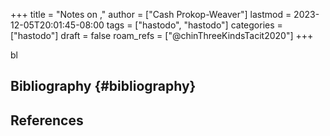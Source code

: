 +++
title = "Notes on ,"
author = ["Cash Prokop-Weaver"]
lastmod = 2023-12-05T20:01:45-08:00
tags = ["hastodo", "hastodo"]
categories = ["hastodo"]
draft = false
roam_refs = ["@chinThreeKindsTacit2020"]
+++

bl


## Bibliography {#bibliography}

## References

<style>.csl-entry{text-indent: -1.5em; margin-left: 1.5em;}</style><div class="csl-bib-body">
</div>
